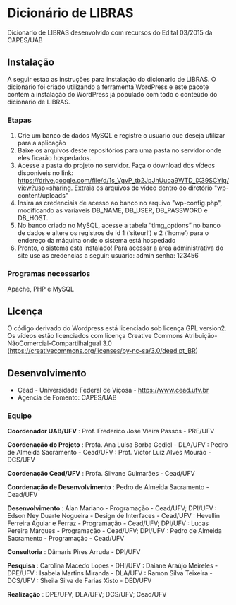 # Dicionário de LIBRAS
Dicionario de LIBRAS desenvolvido com recursos do Edital 03/2015 da CAPES/UAB

## Instalação
A seguir estao as instruções para instalação do dicionario de LIBRAS. O dicionário foi criado utilizando a ferramenta WordPress e este pacote contem a instalação do WordPress já populado com todo o conteúdo do dicionário de LIBRAS. 

### Etapas
1. Crie um banco de dados MySQL e registre o usuario que deseja utilizar para a aplicação
2. Baixe os arquivos deste repositórios para uma pasta no servidor onde eles ficarão hospedados. 
3. Acesse a pasta do projeto no servidor. Faça o download dos vídeos disponíveis no link: https://drive.google.com/file/d/1s_VgvP_tb2JpJhUuoa9WTD_iX39SCYlg/view?usp=sharing. Extraia os arquivos de vídeo dentro do diretório "wp-content/uploads"
4. Insira as credenciais de acesso ao banco no arquivo "wp-config.php", modificando as variaveis DB_NAME, DB_USER, DB_PASSWORD e DB_HOST.
5. No banco criado no MySQL, acesse a tabela “tlmg_options” no banco de dados e altere os registros de id 1 (‘siteurl’) e 2 (‘home’) para o endereço da máquina onde o sistema está hospedado
6. Pronto, o sistema esta instalado! Para acessar a área administrativa do site use as credencias a seguir:
  usuario: admin
  senha: 123456

### Programas necessarios
Apache, PHP e MySQL

## Licença
O código derivado do Wordpress está licenciado sob licença GPL version2. Os vídeos estão licenciados com licença Creative Commons Atribuição-NãoComercial-CompartilhaIgual 3.0 (https://creativecommons.org/licenses/by-nc-sa/3.0/deed.pt_BR)

## Desenvolvimento
- Cead - Universidade Federal de Viçosa - https://www.cead.ufv.br
- Agencia de Fomento: CAPES/UAB

### Equipe

**Coordenador UAB/UFV**
: Prof. Frederico José Vieira Passos - PRE/UFV

**Coordenação do Projeto**
: Profa. Ana Luisa Borba Gediel - DLA/UFV
: Pedro de Almeida Sacramento - Cead/UFV
: Prof. Victor Luiz Alves Mourão - DCS/UFV

**Coordenação Cead/UFV**
: Profa. Silvane Guimarães - Cead/UFV

**Coordenação de Desenvolvimento**
: Pedro de Almeida Sacramento - Cead/UFV

**Desenvolvimento**
: Alan Mariano - Programação - Cead/UFV; DPI/UFV
: Edson Ney Duarte Nogueira - Design de Interfaces - Cead/UFV
: Hevellin Ferreira Aguiar e Ferraz - Programação - Cead/UFV; DPI/UFV
: Lucas Pereira Marques - Programação - Cead/UFV; DPI/UFV
: Pedro de Almeida Sacramento - Programação - Cead/UFV

**Consultoria**
: Dâmaris Pires Arruda - DPI/UFV

**Pesquisa**
: Carolina Macedo Lopes - DHI/UFV
: Daiane Araújo Meireles - DPE/UFV
: Isabela Martins Miranda - DLA/UFV
: Ramon Silva Teixeira - DCS/UFV
: Sheila Silva de Farias Xisto - DED/UFV

**Realização**
: DPE/UFV; DLA/UFV; DCS/UFV; Cead/UFV
